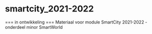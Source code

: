 # smartcity_2021-2022
 === in ontwikkeling === Materiaal voor module SmartCity 2021-2022 - onderdeel minor SmartWorld

